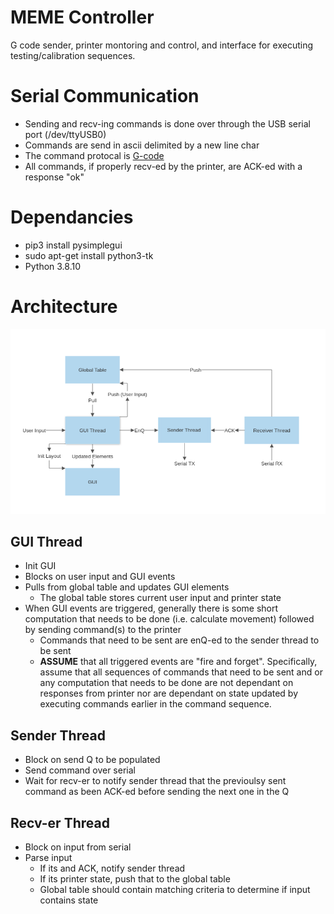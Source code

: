 # MEME Controller

G code sender, printer montoring and control, and interface for executing testing/calibration sequences.

# Serial Communication

* Sending and recv-ing commands is done over through the USB serial port (/dev/ttyUSB0)
* Commands are send in ascii delimited by a new line char
* The command protocal is [G-code](../marlin/Marlin_Docs/_gcode/)
* All commands, if properly recv-ed by the printer, are ACK-ed with a response "ok" 

# Dependancies
* pip3 install pysimplegui
* sudo apt-get install python3-tk
* Python 3.8.10

# Architecture

![Alt text](arch.png)

## GUI Thread
* Init GUI
* Blocks on user input and GUI events
* Pulls from global table and updates GUI elements
    * The global table stores current user input and printer state
* When GUI events are triggered, generally there is some short computation that needs to be done (i.e. calculate movement) followed by sending command(s) to the printer
    * Commands that need to be sent are enQ-ed to the sender thread to be sent
    * **ASSUME** that all triggered events are "fire and forget". Specifically, assume that all sequences of commands that need to be sent and or any computation that needs to be done are not dependant on responses from printer nor are dependant on state updated by executing commands earlier in the command sequence.

## Sender Thread
* Block on send Q to be populated
* Send command over serial
* Wait for recv-er to notify sender thread that the previoulsy sent command as been ACK-ed before sending the next one in the Q

## Recv-er Thread
* Block on input from serial
* Parse input
    * If its and ACK, notify sender thread
    * If its printer state, push that to the global table
    * Global table should contain matching criteria to determine if input contains state